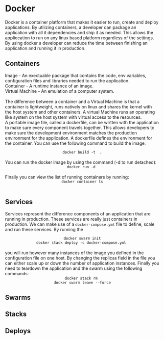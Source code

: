 # Docker

Docker is a container platform that makes it easier to run, create and deploy applications.
By utilizing containers, a developer can package an application with all it dependencies and ship it as needed.
This allows the appliocation to run on any linux based platform regardless of the settings.
By using docker a developer can reduce the time between finishing an application and running it in production.

## Containers

Image - An exectuable package that contains the code, env variables, configuration files and libraries needed to run the application.
<br>
Container - A runtime instance of an image.
<br>
Virtual Machine - An emulation of a computer system.
<br>
<br>
The difference between a container and a Virtual Machine is that a container is lightweight, 
runs natively on linux and shares the kernel with the host system and other containers.
A virtual Machine runs an operating like system on the host system with virtual access to the resources.
<br>
A portable image file, called a dockerfile, can be written with the application to make sure every component travels together.
This allows developers to make sure the development environment matches the production environment for the application.
A dockerfile defines the environment for the container. 
You can use the following command to build the image:
<br>
<center><code>docker build -t <image-name> .</code></center>
<br>
You can run the docker image by using the command (-d to run detached):
<br>
<center><code>docker run -d <image-name></code></center>
<br>
Finally you can view the list of running containers by running:
<br>
<center><code>docker container ls</code></center>
<br>

## Services

Services represent the difference components of an application that are running in production.
These services are really just containers in production.
We can make use of a <code>docker-compose.yml</code> file to define, scale and run these services.
By running the 
<br>
<center><code>docker swarm init</code></center>
<center><code>docker stack deploy -c docker-compose.yml <service-name></code></center>
<br>
you will run however many instances of the image you defined in the configuration file on one host.
By changing the replicas field in the file you can either scale up or down the number of application instances.
Finally you need to teardown the application and the swarm using the following commands:
<br>
<center><code>docker stack rm <service-name></code></center>
<center><code>docker swarm leave --force</code></center>

## Swarms

## Stacks

## Deploys
